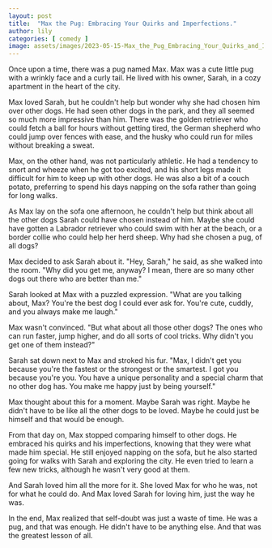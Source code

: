 ```yaml
---
layout: post
title:  "Max the Pug: Embracing Your Quirks and Imperfections."
author: lily
categories: [ comedy ]
image: assets/images/2023-05-15-Max_the_Pug_Embracing_Your_Quirks_and_Imperfections..png
---
```


Once upon a time, there was a pug named Max. Max was a cute little pug with a wrinkly face and a curly tail. He lived with his owner, Sarah, in a cozy apartment in the heart of the city.

Max loved Sarah, but he couldn't help but wonder why she had chosen him over other dogs. He had seen other dogs in the park, and they all seemed so much more impressive than him. There was the golden retriever who could fetch a ball for hours without getting tired, the German shepherd who could jump over fences with ease, and the husky who could run for miles without breaking a sweat.

Max, on the other hand, was not particularly athletic. He had a tendency to snort and wheeze when he got too excited, and his short legs made it difficult for him to keep up with other dogs. He was also a bit of a couch potato, preferring to spend his days napping on the sofa rather than going for long walks.

As Max lay on the sofa one afternoon, he couldn't help but think about all the other dogs Sarah could have chosen instead of him. Maybe she could have gotten a Labrador retriever who could swim with her at the beach, or a border collie who could help her herd sheep. Why had she chosen a pug, of all dogs?

Max decided to ask Sarah about it. "Hey, Sarah," he said, as she walked into the room. "Why did you get me, anyway? I mean, there are so many other dogs out there who are better than me."

Sarah looked at Max with a puzzled expression. "What are you talking about, Max? You're the best dog I could ever ask for. You're cute, cuddly, and you always make me laugh."

Max wasn't convinced. "But what about all those other dogs? The ones who can run faster, jump higher, and do all sorts of cool tricks. Why didn't you get one of them instead?"

Sarah sat down next to Max and stroked his fur. "Max, I didn't get you because you're the fastest or the strongest or the smartest. I got you because you're you. You have a unique personality and a special charm that no other dog has. You make me happy just by being yourself."

Max thought about this for a moment. Maybe Sarah was right. Maybe he didn't have to be like all the other dogs to be loved. Maybe he could just be himself and that would be enough.

From that day on, Max stopped comparing himself to other dogs. He embraced his quirks and his imperfections, knowing that they were what made him special. He still enjoyed napping on the sofa, but he also started going for walks with Sarah and exploring the city. He even tried to learn a few new tricks, although he wasn't very good at them.

And Sarah loved him all the more for it. She loved Max for who he was, not for what he could do. And Max loved Sarah for loving him, just the way he was.

In the end, Max realized that self-doubt was just a waste of time. He was a pug, and that was enough. He didn't have to be anything else. And that was the greatest lesson of all.
